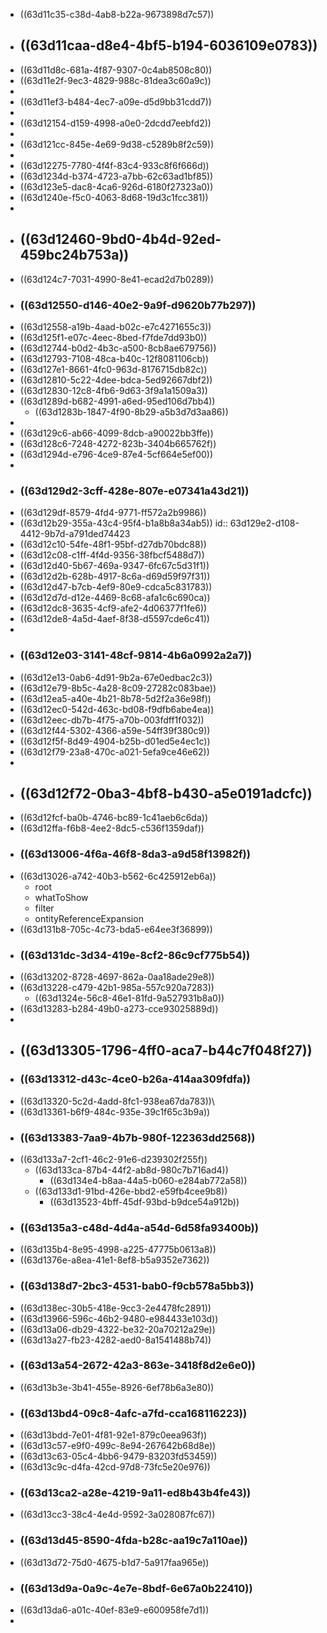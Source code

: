 - ((63d11c35-c38d-4ab8-b22a-9673898d7c57))
- ## ((63d11caa-d8e4-4bf5-b194-6036109e0783))
- ((63d11d8c-681a-4f87-9307-0c4ab8508c80))
- ((63d11e2f-9ec3-4829-988c-81dea3c60a9c))
-
- ((63d11ef3-b484-4ec7-a09e-d5d9bb31cdd7))
-
- ((63d12154-d159-4998-a0e0-2dcdd7eebfd2))
-
- ((63d121cc-845e-4e69-9d38-c5289b8f2c59))
-
- ((63d12275-7780-4f4f-83c4-933c8f6f666d))
- ((63d1234d-b374-4723-a7bb-62c63ad1bf85))
- ((63d123e5-dac8-4ca6-926d-6180f27323a0))
- ((63d1240e-f5c0-4063-8d68-19d3c1fcc381))
-
- ## ((63d12460-9bd0-4b4d-92ed-459bc24b753a))
- ((63d124c7-7031-4990-8e41-ecad2d7b0289))
- ### ((63d12550-d146-40e2-9a9f-d9620b77b297))
- ((63d12558-a19b-4aad-b02c-e7c4271655c3))
- ((63d125f1-e07c-4eec-8bed-f7fde7dd93b0))
- ((63d12744-b0d2-4b3c-a500-8cb8ae679756))
- ((63d12793-7108-48ca-b40c-12f8081106cb))
- ((63d127e1-8661-4fc0-963d-8176715db82c))
- ((63d12810-5c22-4dee-bdca-5ed92667dbf2))
- ((63d12830-12c8-4fb6-9d63-3f9a1a1509a3))
- ((63d1289d-b682-4991-a6ed-95ed106d7bb4))
	- ((63d1283b-1847-4f90-8b29-a5b3d7d3aa86))
-
- ((63d129c6-ab66-4099-8dcb-a90022bb3ffe))
- ((63d128c6-7248-4272-823b-3404b665762f))
- ((63d1294d-e796-4ce9-87e4-5cf664e5ef00))
-
- ### ((63d129d2-3cff-428e-807e-e07341a43d21))
- ((63d129df-8579-4fd4-9771-ff572a2b9986))
- ((63d12b29-355a-43c4-95f4-b1a8b8a34ab5))
  id:: 63d129e2-d108-4412-9b7d-a791ded74423
- ((63d12c10-54fe-48f1-95bf-d27db70bdc88))
- ((63d12c08-c1ff-4f4d-9356-38fbcf5488d7))
- ((63d12d40-5b67-469a-9347-6fc67c5d31f1))
- ((63d12d2b-628b-4917-8c6a-d69d59f97f31))
- ((63d12d47-b7cb-4ef9-80e9-cdca5c831783))
- ((63d12d7d-d12e-4469-8c68-afa1c6c690ca))
- ((63d12dc8-3635-4cf9-afe2-4d06377f1fe6))
- ((63d12de8-4a5d-4aef-8f38-d5597cde6c41))
-
- ### ((63d12e03-3141-48cf-9814-4b6a0992a2a7))
- ((63d12e13-0ab6-4d91-9b2a-67e0edbac2c3))
- ((63d12e79-8b5c-4a28-8c09-27282c083bae))
- ((63d12ea5-a40e-4b21-8b78-5d2f2a36e98f))
- ((63d12ec0-542d-463c-bd08-f9dfb6abe4ea))
- ((63d12eec-db7b-4f75-a70b-003fdff1f032))
- ((63d12f44-5302-4366-a59e-54ff39f380c9))
- ((63d12f5f-8d49-4904-b25b-d01ed5e4ec1c))
- ((63d12f79-23a8-470c-a021-5efa9ce46e62))
-
- ## ((63d12f72-0ba3-4bf8-b430-a5e0191adcfc))
- ((63d12fcf-ba0b-4746-bc89-1c41aeb6c6da))
- ((63d12ffa-f6b8-4ee2-8dc5-c536f1359daf))
- ### ((63d13006-4f6a-46f8-8da3-a9d58f13982f))
- ((63d13026-a742-40b3-b562-6c425912eb6a))
	- root
	- whatToShow
	- filter
	- ontityReferenceExpansion
- ((63d131b8-705c-4c73-bda5-e64ee3f36899))
- ### ((63d131dc-3d34-419e-8cf2-86c9cf775b54))
- ((63d13202-8728-4697-862a-0aa18ade29e8))
- ((63d13228-c479-42b1-985a-557c920a7283))
	- ((63d1324e-56c8-46e1-81fd-9a527931b8a0))
- ((63d13283-b284-49b0-a273-cce93025889d))
-
- ## ((63d13305-1796-4ff0-aca7-b44c7f048f27))
- ### ((63d13312-d43c-4ce0-b26a-414aa309fdfa))
- ((63d13320-5c2d-4add-8fc1-938ea67da783))\
- ((63d13361-b6f9-484c-935e-39c1f65c3b9a))
- ### ((63d13383-7aa9-4b7b-980f-122363dd2568))
- ((63d133a7-2cf1-46c2-91e6-d239302f255f))
	- ((63d133ca-87b4-44f2-ab8d-980c7b716ad4))
		- ((63d134e4-b8aa-44a5-b060-e284ab772a58))
	- ((63d133d1-91bd-426e-bbd2-e59fb4cee9b8))
		- ((63d13523-4bff-45df-93bd-b9dce54a912b))
- ### ((63d135a3-c48d-4d4a-a54d-6d58fa93400b))
- ((63d135b4-8e95-4998-a225-47775b0613a8))
- ((63d1376e-a8ea-41e1-8ef8-b5a9352e7362))
- ### ((63d138d7-2bc3-4531-bab0-f9cb578a5bb3))
- ((63d138ec-30b5-418e-9cc3-2e4478fc2891))
- ((63d13966-596c-46b2-9480-e984433e103d))
- ((63d13a06-db29-4322-be32-20a70212a29e))
- ((63d13a27-fb23-4282-aed0-8a1541488b74))
- ### ((63d13a54-2672-42a3-863e-3418f8d2e6e0))
- ((63d13b3e-3b41-455e-8926-6ef78b6a3e80))
- ### ((63d13bd4-09c8-4afc-a7fd-cca168116223))
- ((63d13bdd-7e01-4f81-92e1-879c0eea963f))
- ((63d13c57-e9f0-499c-8e94-267642b68d8e))
- ((63d13c63-05c4-4bb6-9479-83203fd53459))
- ((63d13c9c-d4fa-42cd-97d8-73fc5e20e976))
- ### ((63d13ca2-a28e-4219-9a11-ed8b43b4fe43))
- ((63d13cc3-38c4-4e4d-9592-3a028087fc67))
- ### ((63d13d45-8590-4fda-b28c-aa19c7a110ae))
- ((63d13d72-75d0-4675-b1d7-5a917faa965e))
- ### ((63d13d9a-0a9c-4e7e-8bdf-6e67a0b22410))
- ((63d13da6-a01c-40ef-83e9-e600958fe7d1))
-